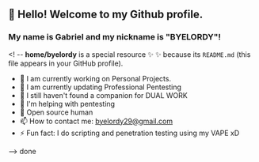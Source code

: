 ## 👋 Hello! Welcome to my Github profile.
### My name is Gabriel and my nickname is "BYELORDY"!

<! --
**home/byelordy** is a special resource ✨ ✨ because its `README.md` (this file appears in your GitHub profile).

- 🔭 I am currently working on Personal Projects.
- 🌱 I am currently updating Professional Pentesting
- 👯 I still haven't found a companion for DUAL WORK
- 🤔 I'm helping with pentesting
- 💬 Open source human
- 📫 How to contact me: byelordy29@gmail.com
- ⚡ Fun fact: I do scripting and penetration testing using my VAPE xD

--> done
